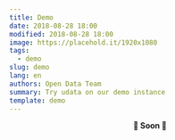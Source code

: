 ```yaml
---
title: Demo
date: 2018-08-28 18:00
modified: 2018-08-28 18:00
image: https://placehold.it/1920x1080
tags:
  - demo
slug: demo
lang: en
authors: Open Data Team
summary: Try udata on our demo instance
template: demo
---
```


<center><strong>🚧 Soon 🚧</strong></center>
